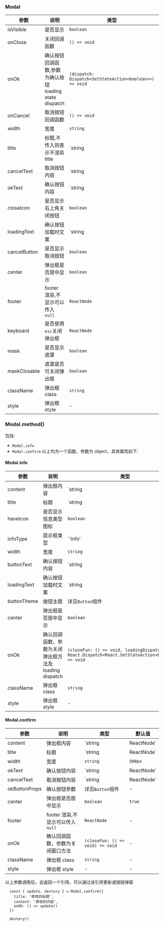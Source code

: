 ### Modal

| 参数         | 说明                                                   | 类型                                                    | 默认值  |
| ------------ | ------------------------------------------------------ | ------------------------------------------------------- | ------- |
| isVisible    | 是否显示                                               | `boolean`                                               | false   |
| onClose      | 关闭回调函数                                           | `() => void`                                            | -       |
| onOk         | 确认按钮回调函数,参数为确认按钮 loading state dispatch | `(dispatch: Dispatch<SetStateAction<boolean>>) => void` | -       |
| onCancel     | 取消按钮回调函数                                       | `() => void`                                            | -       |
| width        | 宽度                                                   | `string`                                                | `500px` |
| title        | 标题,不传入则表示不渲染 title                          | `string | ReactNode`                                    | `信息`  |
| cancelText   | 取消按钮内容                                           | `string | ReactNode`                                    | `取消`  |
| okText       | 确认按钮内容                                           | `string | ReactNode`                                    | `确定`  |
| closeIcon    | 是否显示右上角关闭按钮                                 | `boolean`                                               | `true`  |
| loadingText  | 确认按钮加载时文案                                     | `string | ReactNode`                                    | -       |
| cancelButton | 是否显示取消按钮                                       | `boolean`                                               | `true`  |
| center       | 弹出框是否居中显示                                     | `boolean`                                               | `true`  |
| footer       | footer 渲染,不显示可以传入`null`                       | `ReactNode`                                             | -       |
| keyboard     | 是否使用`esc`关闭弹出框                                | `ReactNode`                                             | `false` |
| mask         | 是否显示遮罩                                           | `boolean`                                               | `true`  |
| maskClosable | 遮罩是否可关闭弹出框                                   | `boolean`                                               | `false` |
| className    | 弹出框 class                                           | `string`                                                | -       |
| style        | 弹出框 style                                           | -                                                       | -       |

### Modal.method()

包括:

- `Modal.info`
- `Modal.confirm`
  以上均为一个函数，参数为 object，具体属性如下:

#### Modal.info

| 参数        | 说明                                                  | 类型                                                                                             | 默认值   |
| ----------- | ----------------------------------------------------- | ------------------------------------------------------------------------------------------------ | -------- |
| content     | 弹出框内容                                            | `string | ReactNode`                                                                             | -        |
| title       | 标题                                                  | `string | ReactNode`                                                                             | -        |
| haveIcon    | 是否显示信息类型图标                                  | `boolean`                                                                                        | -        |
| infoType    | 提示框类型                                            | `'info' | 'success' | 'error' | 'warning'`                                                       | `'info'` |
| width       | 宽度                                                  | `string`                                                                                         | `500px`  |
| buttonText  | 确认按钮内容                                          | `string | ReactNode`                                                                             | `知道了` |
| loadingText | 确认按钮加载时文案                                    | `string | ReactNode`                                                                             | -        |
| buttonTheme | 按钮主题                                              | 详见`Button`组件                                                                                 | `info`   |
| center      | 弹出框是否居中显示                                    | `boolean`                                                                                        | `true`   |
| onOk        | 确认回调函数，参数为关闭弹出框方法及 loading dispatch | `(closeFun: () => void, loadingDispatch: React.Dispatch<React.SetStateAction<boolean>>) => void` | -        |
| className   | 弹出框 class                                          | `string`                                                                                         | -        |
| style       | 弹出框 style                                          | -                                                                                                | -        |

#### Modal.confirm

| 参数          | 说明                             | 类型                             | 默认值  |
| ------------- | -------------------------------- | -------------------------------- | ------- |
| content       | 弹出框内容                       | `string | ReactNode`             | -       |
| title         | 标题                             | `string | ReactNode`             | -       |
| width         | 宽度                             | `string`                         | `500px` |
| okText        | 确认按钮内容                     | `string | ReactNode`             | `确认`  |
| cancelText    | 取消按钮内容                     | `string | ReactNode`             | `取消`  |
| okButtonProps | 确认按钮参数                     | 详见`Button`组件                 | -       |
| center        | 弹出框是否居中显示               | `boolean`                        | `true`  |
| footer        | footer 渲染,不显示可以传入`null` | `ReactNode`                      | -       |
| onOk          | 确认回调函数，参数为关闭窗口方法 | `(closeFun: () => void) => void` | -       |
| className     | 弹出框 class                     | `string`                         | -       |
| style         | 弹出框 style                     | -                                | -       |

以上参数调用后，会返回一个引用，可以通过该引用更新或销毁弹窗

```
  const { update, destory } = Modal.confirm({
    title: '修改的标题',
    content: '修改的内容',
    onOk: () => update()
  })

  destory()
```
